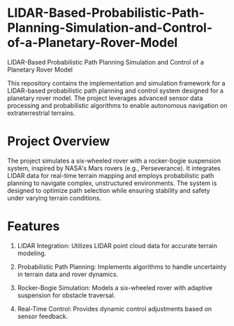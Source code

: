 # LIDAR-Based-Probabilistic-Path-Planning-Simulation-and-Control-of-a-Planetary-Rover-Model
LIDAR-Based Probabilistic Path Planning Simulation and Control of a Planetary Rover Model

This repository contains the implementation and simulation framework for a LIDAR-based probabilistic path planning and control system designed for a planetary rover model. The project leverages advanced sensor data processing and probabilistic algorithms to enable autonomous navigation on extraterrestrial terrains.

# Project Overview

The project simulates a six-wheeled rover with a rocker-bogie suspension system, inspired by NASA's Mars rovers (e.g., Perseverance). It integrates LIDAR data for real-time terrain mapping and employs probabilistic path planning to navigate complex, unstructured environments. The system is designed to optimize path selection while ensuring stability and safety under varying terrain conditions.

# Features





1) LIDAR Integration: Utilizes LIDAR point cloud data for accurate terrain modeling.



2) Probabilistic Path Planning: Implements algorithms to handle uncertainty in terrain data and rover dynamics.



3) Rocker-Bogie Simulation: Models a six-wheeled rover with adaptive suspension for obstacle traversal.



4) Real-Time Control: Provides dynamic control adjustments based on sensor feedback.
